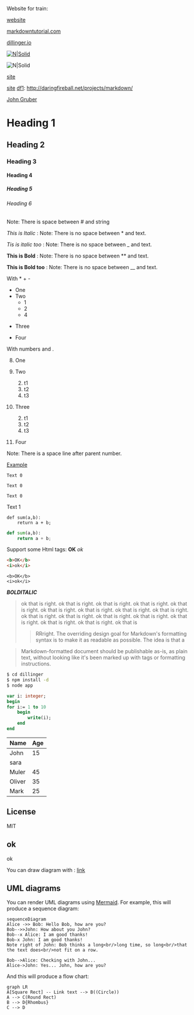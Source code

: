 Website for train:

[website](https://jbt.github.io/markdown-editor)


[markdowntutorial.com](https://www.markdowntutorial.com)

[dillinger.io](https://dillinger.io)

[![N|Solid](https://cldup.com/dTxpPi9lDf.thumb.png)](https://nodesource.com/products/nsolid)


![N|Solid](https://cldup.com/dTxpPi9lDf.thumb.png)

[site][df1]

[df1]: <http://daringfireball.net/projects/markdown/>


[site][df1]
[df1]: <http://daringfireball.net/projects/markdown/>





 [John Gruber]
 
 [john gruber]: <http://daringfireball.net>

# Heading 1
## Heading 2
### Heading 3
#### Heading 4
##### Heading 5
###### Heading 6

Note: There is space between # and string

*This is Italic* :    Note: There is no space between * and text.

_Tis is italic too_ :    Note: There is no space between _ and text.


**This is Bold** :    Note: There is no space between ** and text.

__This is Bold too__ :    Note: There is no space between __ and text.


<!-- Unordered list -->
With * + -

* One
* Two
    + 1
    * 2
    - 4
+ Three
- Four


<!-- Ordered list -->
With numbers and .

8. One
2. Two

    2. t1
    2. t2
    6. t3
8. Three 

    2. t1
    2. t2
    6. t3
9. Four


Note: There is a space line after parent number.

[Example](https://www.example.com)


`Text 0`

``Text 0``

```Text 0```

Text 1

```
def sum(a,b):
    return a + b;
```

```python
def sum(a,b):
    return a + b;
```

Support some Html tags:
<b>OK</b>
<i>ok</i>

```HTML
<b>OK</b>
<i>ok</i>
```

```
<b>OK</b>
<i>ok</i>
```

***BOLDITALIC***

> ok that is right. ok that is right. ok that is right. ok that is right. ok 
> that is right. ok that is right. ok that is right. ok that is right. ok that 
> is right. ok that is right. ok that is right. ok that is right. ok that is  right. ok that is right. ok that is right. ok that is right. ok that is
> > RRright. The overriding design goal for Markdown's
> formatting syntax is to make it as readable
>> as possible. The idea is that a

> Markdown-formatted document should be
> publishable as-is, as plain text, without
> looking like it's been marked up with tags
> or formatting instructions.

```sh
$ cd dillinger
$ npm install -d
$ node app
```


```pascal
var i: integer;
begin
for i:= 1 to 10 
    begin
        write(i);
    end
end
```


| Name | Age |
| ------ | ------ |
| John| 15 |
|sara| |20|
|Muler|45|
| Oliver |35|
| Mark | 25|





License
------

MIT

ok
---
ok


You can draw diagram with :
[link](https://mermaid-js.github.io/mermaid/)

## UML diagrams

You can render UML diagrams using [Mermaid](https://mermaidjs.github.io/). For example, this will produce a sequence diagram:

```mermaid
sequenceDiagram
Alice ->> Bob: Hello Bob, how are you?
Bob-->>John: How about you John?
Bob--x Alice: I am good thanks!
Bob-x John: I am good thanks!
Note right of John: Bob thinks a long<br/>long time, so long<br/>that the text does<br/>not fit on a row.

Bob-->Alice: Checking with John...
Alice->John: Yes... John, how are you?
```

And this will produce a flow chart:

```mermaid
graph LR
A[Square Rect] -- Link text --> B((Circle))
A --> C(Round Rect)
B --> D{Rhombus}
C --> D
```